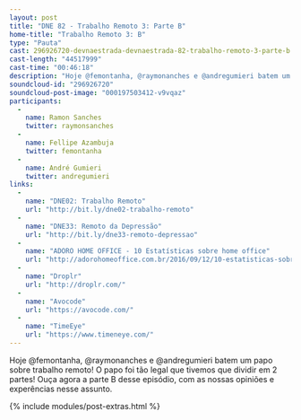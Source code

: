 ```yaml
---
layout: post
title: "DNE 82 - Trabalho Remoto 3: Parte B"
home-title: "Trabalho Remoto 3: B"
type: "Pauta"
cast: 296926720-devnaestrada-devnaestrada-82-trabalho-remoto-3-parte-b.mp3
cast-length: "44517999"
cast-time: "00:46:18"
description: "Hoje @femontanha, @raymonanches e @andregumieri batem um papo sobre trabalho remoto! O papo foi tão legal que tivemos que dividir em 2 partes! Ouça agora a parte B desse episódio, com as nossas opiniões e experências nesse assunto."
soundcloud-id: "296926720"
soundcloud-post-image: "000197503412-v9vqaz"
participants:
  -
    name: Ramon Sanches
    twitter: raymonsanches
  -
    name: Fellipe Azambuja
    twitter: femontanha
  -
    name: André Gumieri
    twitter: andregumieri
links:
  -
    name: "DNE02: Trabalho Remoto"
    url: "http://bit.ly/dne02-trabalho-remoto"
  -
    name: "DNE33: Remoto da Depressão"
    url: "http://bit.ly/dne33-remoto-depressao"
  -
    name: "ADORO HOME OFFICE - 10 Estatísticas sobre home office"
    url: "http://adorohomeoffice.com.br/2016/09/12/10-estatisticas-sobre-home-office/"
  -
    name: "Droplr"
    url: "http://droplr.com/"
  -
    name: "Avocode"
    url: "https://avocode.com/"
  -
    name: "TimeEye"
    url: "https://www.timeneye.com/"
---
```


Hoje @femontanha, @raymonanches e @andregumieri batem um papo sobre trabalho remoto! O papo foi tão legal que tivemos que dividir em 2 partes! Ouça agora a parte B desse episódio, com as nossas opiniões e experências nesse assunto.

{% include modules/post-extras.html %}
